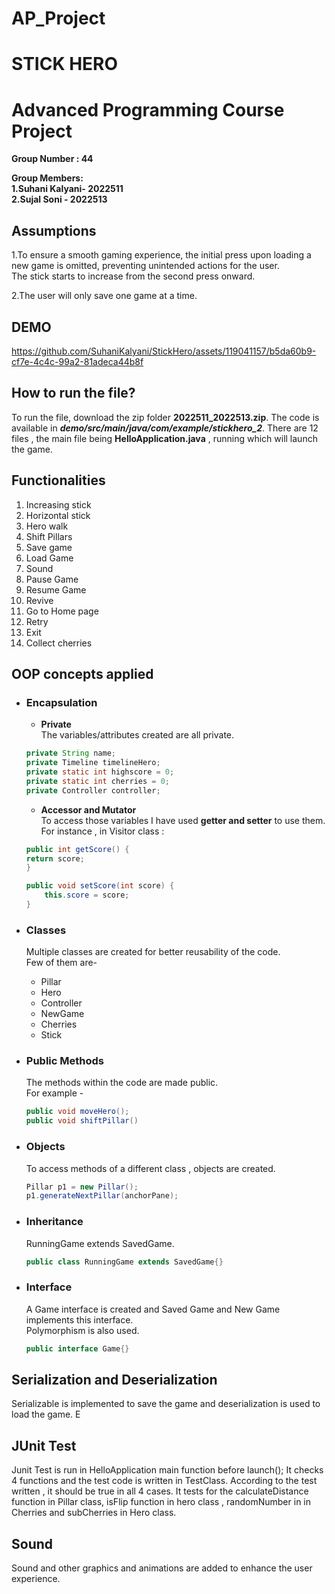 # AP_Project

# STICK HERO
# Advanced Programming Course Project 

**Group Number : 44**  

**Group Members:**  
**1.Suhani Kalyani- 2022511**   
**2.Sujal Soni - 2022513** 

## Assumptions
1.To ensure a smooth gaming experience, the initial press upon loading a new game is omitted, preventing unintended actions for the user.   
The stick starts to increase from the second press onward.  

2.The user will only save one game at a time.

## DEMO


https://github.com/SuhaniKalyani/StickHero/assets/119041157/b5da60b9-cf7e-4c4c-99a2-81adeca44b8f




## How to run the file?
To run the file, download the zip folder **2022511_2022513.zip**. The code is available in ***demo/src/main/java/com/example/stickhero_2***. There are 12 files , the main file being  **HelloApplication.java** , running which will launch the game.

## Functionalities
1. Increasing stick
2. Horizontal stick
3. Hero walk
4. Shift Pillars
5. Save game
6. Load Game
7. Sound
8. Pause Game
9. Resume Game
10. Revive 
11. Go to Home page
12. Retry
13. Exit
14. Collect cherries



## OOP concepts applied
- ### Encapsulation  
    -   **Private**  
    The variables/attributes created are all private.
    ```java
    private String name;
    private Timeline timelineHero;
    private static int highscore = 0;
    private static int cherries = 0;
    private Controller controller;
    ```
    -  **Accessor and Mutator**  
    To access those variables I have used **getter and setter** to use them.  
    For instance , in Visitor class :
    ```java
    public int getScore() {
    return score;
    }

    public void setScore(int score) {
        this.score = score;
    }
    ```
- ### Classes
    Multiple classes are created for better reusability of the code.  
    Few of them are-  
    - Pillar
    - Hero
    - Controller
    - NewGame
    - Cherries
    - Stick
    
- ### Public Methods  
    The methods within the code are made public.   
    For example - 
    ```java
    public void moveHero();
    public void shiftPillar()
    ```  
- ### Objects 
    To access methods of a different class , objects are created.  
    ```java
    Pillar p1 = new Pillar();
    p1.generateNextPillar(anchorPane);
    ```
- ### Inheritance
    RunningGame extends SavedGame.
    ```java
    public class RunningGame extends SavedGame{}
    ```
- ### Interface
    A Game interface is created and Saved Game and New Game implements this interface.  
    Polymorphism is also used.
    ```java
    public interface Game{}
    ```


## Serialization and Deserialization
Serializable is implemented to save the game and deserialization is used to load the game.
E

## JUnit Test
Junit Test is run in HelloApplication main function before launch();
It checks 4 functions and the test code is written in TestClass. According to the test written , it should be true in all 4 cases.
It tests for the calculateDistance function in Pillar class, isFlip function in hero class , randomNumber in in Cherries and subCherries in Hero class.

## Sound
Sound and other graphics and animations are added to enhance the user experience.


